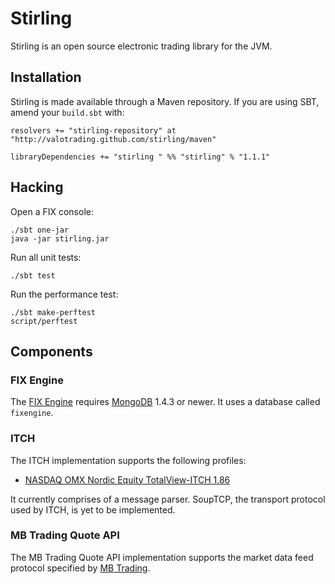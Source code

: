 Stirling
========

Stirling is an open source electronic trading library for the JVM.


Installation
------------

Stirling is made available through a Maven repository. If you are using SBT,
amend your `build.sbt` with:

    resolvers += "stirling-repository" at "http://valotrading.github.com/stirling/maven"

    libraryDependencies += "stirling " %% "stirling" % "1.1.1"


Hacking
-------

Open a FIX console:

    ./sbt one-jar
    java -jar stirling.jar

Run all unit tests:

    ./sbt test

Run the performance test:

    ./sbt make-perftest
    script/perftest


Components
----------

### FIX Engine

The [FIX Engine][FIX] requires [MongoDB][] 1.4.3 or newer. It uses a database called
`fixengine`. 

[FIX]: http://fixprotocol.org/
[MongoDB]: http://www.mongodb.org/


### ITCH

The ITCH implementation supports the following profiles:

- [NASDAQ OMX Nordic Equity TotalView-ITCH 1.86][ITCH 1.86]

It currently comprises of a message parser. SoupTCP, the transport protocol
used by ITCH, is yet to be implemented.

[ITCH 1.86]: http://nordic.nasdaqomxtrader.com/digitalAssets/72/72740_nordic_equity_totalview-itch_1.86.pdf


### MB Trading Quote API

The MB Trading Quote API implementation supports the market data feed protocol
specified by [MB Trading][].

[MB Trading]: http://www.mbtrading.com/developersMain.aspx?page=api
